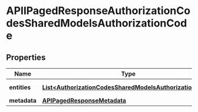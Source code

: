 

# APIIPagedResponseAuthorizationCodesSharedModelsAuthorizationCode


## Properties

| Name | Type | Description | Notes |
|------------ | ------------- | ------------- | -------------|
|**entities** | [**List&lt;AuthorizationCodesSharedModelsAuthorizationCode&gt;**](AuthorizationCodesSharedModelsAuthorizationCode.md) |  |  [optional] [readonly] |
|**metadata** | [**APIPagedResponseMetadata**](APIPagedResponseMetadata.md) |  |  [optional] |



